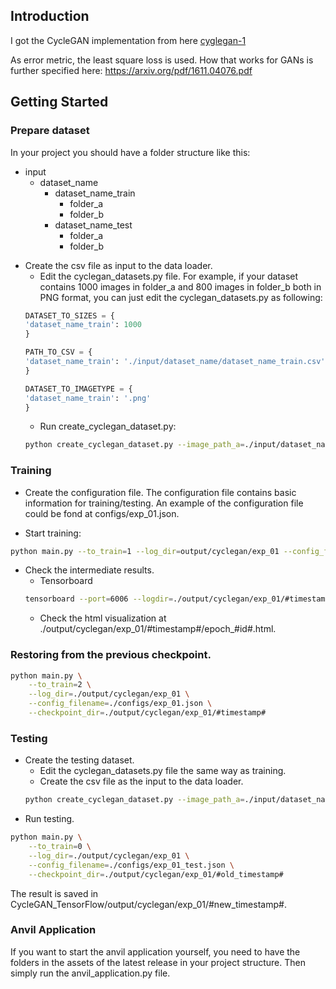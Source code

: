 ## Introduction

I got the CycleGAN implementation from here [cyglegan-1](https://github.com/leehomyc/cyclegan-1)

As error metric, the least square loss is used. How that works for GANs is further specified here: https://arxiv.org/pdf/1611.04076.pdf


## Getting Started
### Prepare dataset
In your project you should have a folder structure like this:

- input
	- dataset_name
		- dataset_name_train
			- folder_a
			- folder_b
		- dataset_name_test
			- folder_a
			- folder_b

* Create the csv file as input to the data loader. 
	* Edit the cyclegan_datasets.py file. For example, if your dataset contains 1000 images in folder_a and 800 images in folder_b both in PNG format, you can just edit the cyclegan_datasets.py as following:
	```python
	DATASET_TO_SIZES = {
    'dataset_name_train': 1000
	}

	PATH_TO_CSV = {
    'dataset_name_train': './input/dataset_name/dataset_name_train.csv'
	}

	DATASET_TO_IMAGETYPE = {
    'dataset_name_train': '.png'
	}

	``` 
	* Run create_cyclegan_dataset.py:
	```bash
	python create_cyclegan_dataset.py --image_path_a=./input/dataset_name/dataset_name_train/folder_a --image_path_b=./input/dataset_name/dataset_name_train/folder_b --dataset_name="dataset_name_train" --do_shuffle=0
	```

### Training
* Create the configuration file. The configuration file contains basic information for training/testing. An example of the configuration file could be fond at configs/exp_01.json. 

* Start training:
```bash
python main.py --to_train=1 --log_dir=output/cyclegan/exp_01 --config_filename=configs/exp_01.json
```
* Check the intermediate results.
	* Tensorboard
	```bash
	tensorboard --port=6006 --logdir=./output/cyclegan/exp_01/#timestamp# 
	```
	* Check the html visualization at ./output/cyclegan/exp_01/#timestamp#/epoch_#id#.html.  

### Restoring from the previous checkpoint.
```bash
python main.py \
    --to_train=2 \
    --log_dir=./output/cyclegan/exp_01 \
    --config_filename=./configs/exp_01.json \
    --checkpoint_dir=./output/cyclegan/exp_01/#timestamp#
```
### Testing
* Create the testing dataset.
	* Edit the cyclegan_datasets.py file the same way as training.
	* Create the csv file as the input to the data loader. 
	```bash
 	python create_cyclegan_dataset.py --image_path_a=./input/dataset_name/dataset_name_test/folder_a --image_path_b=./input/dataset_name/dataset_name_test/folder_b --dataset_name="dataset_name_test" --do_shuffle=0
	```
* Run testing.
```bash
python main.py \
    --to_train=0 \
    --log_dir=./output/cyclegan/exp_01 \
    --config_filename=./configs/exp_01_test.json \
    --checkpoint_dir=./output/cyclegan/exp_01/#old_timestamp# 
```
The result is saved in CycleGAN_TensorFlow/output/cyclegan/exp_01/#new_timestamp#.

### Anvil Application

If you want to start the anvil application yourself, you need to have the folders in the assets of the latest release in your project structure. Then simply run the anvil_application.py file.



